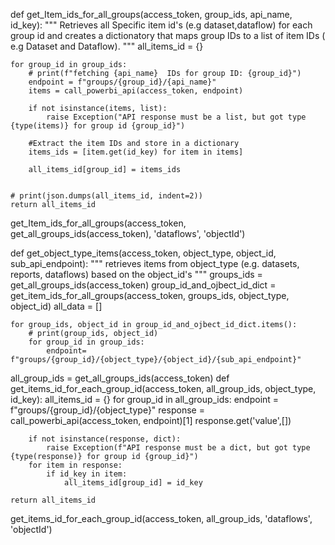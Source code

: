 def get_Item_ids_for_all_groups(access_token, group_ids, api_name, id_key):
    """
    Retrieves all Specific item id's (e.g dataset,dataflow) for each group id
    and creates a dictionatory that maps  group IDs to a list of item IDs ( e.g Dataset and Dataflow).
    """
    all_items_id = {}

    for group_id in group_ids:
        # print(f"fetching {api_name}  IDs for group ID: {group_id}")
        endpoint = f"groups/{group_id}/{api_name}"
        items = call_powerbi_api(access_token, endpoint)

        if not isinstance(items, list):
            raise Exception("API response must be a list, but got type {type(items)} for group id {group_id}")

        #Extract the item IDs and store in a dictionary
        items_ids = [item.get(id_key) for item in items]

        all_items_id[group_id] = items_ids

    
    # print(json.dumps(all_items_id, indent=2))
    return all_items_id

get_Item_ids_for_all_groups(access_token, get_all_groups_ids(access_token), 'dataflows', 'objectId')



def get_object_type_items(access_token, object_type, object_id, sub_api_endpoint):
    """
    retrieves items from object_type (e.g. datasets, reports, dataflows) based on the
    object_id's
    """
    groups_ids = get_all_groups_ids(access_token)
    group_id_and_ojbect_id_dict = get_item_ids_for_all_groups(access_token, groups_ids, object_type, object_id)
    all_data = []

    for group_ids, object_id in group_id_and_ojbect_id_dict.items():
        # print(group_ids, object_id)
        for group_id in group_ids:
            endpoint= f"groups/{group_id}/{object_type}/{object_id}/{sub_api_endpoint}"



all_group_ids = get_all_groups_ids(access_token)
def get_items_id_for_each_group_id(access_token, all_group_ids, object_type, id_key):
    all_items_id = {}
    for group_id in all_group_ids:
        endpoint = f"groups/{group_id}/{object_type}"
        response = call_powerbi_api(access_token, endpoint)[1]
        response.get('value',[])

        if not isinstance(response, dict):
            raise Exception(f"API response must be a dict, but got type {type(response)} for group id {group_id}")
        for item in response:
            if id_key in item:
                all_items_id[group_id] = id_key

    return all_items_id
get_items_id_for_each_group_id(access_token, all_group_ids, 'dataflows', 'objectId')
